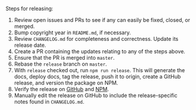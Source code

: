 Steps for releasing:

1. Review open issues and PRs to see if any can easily be fixed, closed, or merged.
2. Bump copyright year in `README.md`, if necessary.
3. Review `CHANGELOG.md` for completeness and correctness. Update its release date.
4. Create a PR containing the updates relating to any of the steps above.
5. Ensure that the PR is merged into `master`.
6. Rebase the `release` branch on `master`.
7. With `release` checked out, run `npm run release`. This will generate the docs, deploy docs, tag the release, push it to origin, create a GitHub release, and version the package on NPM.
8. Verify the release on [GitHub](https://github.com/maxmind/GeoIP2-node/releases)
   and [NPM](https://npmjs.com/package/@maxmind/geoip2-node).
9. Manually edit the release on GitHub to include the release-specific notes found in `CHANGELOG.md`.
